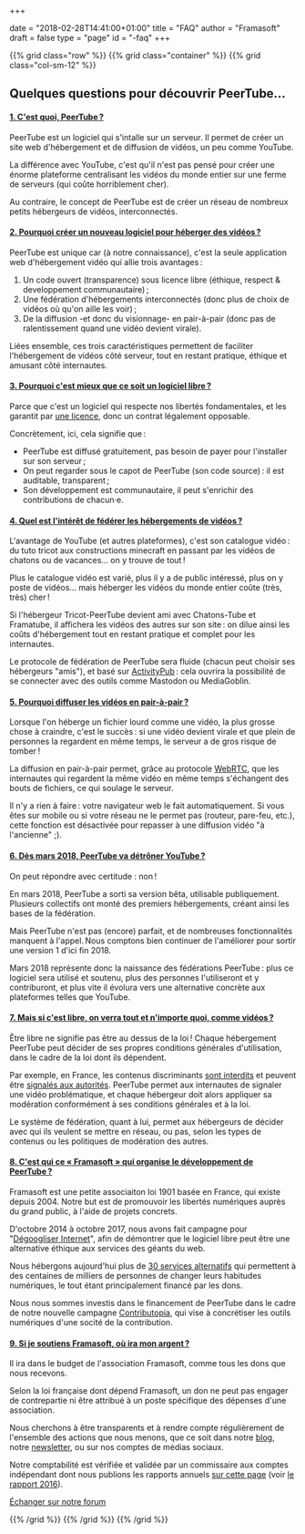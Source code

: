 +++

date = "2018-02-28T14:41:00+01:00"
title = "FAQ"
author = "Framasoft"
draft = false
type = "page"
id = "-faq"
+++

{{% grid class="row" %}}
{{% grid class="container" %}}
{{% grid class="col-sm-12" %}}
<h2 class="text-center">Quelques questions pour découvrir PeerTube…</h2>

<!--début accordéon-->
<div id="accordion" class="panel-group">
<!-- question 01-->
<div class="panel panel-default">
  <div class="panel-heading">
    <h4 class="panel-title">
      <a data-toggle="collapse" data-parent="#accordion" href="#collapse01">1. C'est quoi, PeerTube ?</a>
    </h4>
  </div>
  <div id="collapse01" class="panel-collapse collapse in">
    <div class="panel-body">
      <p>PeerTube est un logiciel qui s'intalle sur un serveur. Il permet de créer un site web d'hébergement et de diffusion de vidéos, un peu comme YouTube.</p>
      <p>La différence avec YouTube, c'est qu'il n'est pas pensé pour créer une énorme plateforme centralisant les vidéos du monde entier sur une ferme de serveurs (qui coûte horriblement cher).</p>
      <p>Au contraire, le concept de PeerTube est de créer un réseau de nombreux petits hébergeurs de vidéos, interconnectés.</p>
    </div>
  </div>
</div>
<!-- question 02-->
<div class="panel panel-default">
  <div class="panel-heading">
    <h4 class="panel-title">
      <a data-toggle="collapse" data-parent="#accordion" href="#collapse02">2. Pourquoi créer un nouveau logiciel pour héberger des vidéos ?</a>
    </h4>
  </div>
  <div id="collapse02" class="panel-collapse collapse">
    <div class="panel-body">
      <p>PeerTube est unique car (à notre connaissance), c'est la seule application web d'hébergement vidéo qui allie trois avantages :</p>
      <ol>
        <li>Un code ouvert (transparence) sous licence libre (éthique, respect & developpement communautaire) ;</li>
        <li>Une fédération d'hébergements interconnectés (donc plus de choix de vidéos où qu'on aille les voir) ;</li>
        <li>De la diffusion -et donc du visionnage- en pair-à-pair (donc pas de ralentissement quand une vidéo devient virale).</li>
      </ol>
      <p>Liées ensemble, ces trois caractéristiques permettent de faciliter l'hébergement de vidéos côté serveur, tout en restant pratique, éthique et amusant côté internautes.</p>
    </div>
  </div>
</div>
<!-- question 03-->
<div class="panel panel-default">
  <div class="panel-heading">
    <h4 class="panel-title">
      <a data-toggle="collapse" data-parent="#accordion" href="#collapse03">3. Pourquoi c'est mieux que ce soit un logiciel libre ?</a>
    </h4>
  </div>
  <div id="collapse03" class="panel-collapse collapse">
    <div class="panel-body">
      <p>Parce que c'est un logiciel qui respecte nos libertés fondamentales, et les garantit par <a href="https://github.com/Chocobozzz/PeerTube/blob/develop/LICENSE">une licence</a>, donc un contrat légalement opposable.</p>
      <p>Concrètement, ici, cela signifie que :</p>
      <ul>
        <li>PeerTube est diffusé gratuitement, pas besoin de payer pour l'installer sur son serveur ;</li>
        <li>On peut regarder sous le capot de PeerTube (son code source) : il est auditable, transparent ;</li>
        <li>Son développement est communautaire, il peut s'enrichir des contributions de chacun·e.</li>
      </ul>
    </div>
  </div>
</div>
<!-- question 04-->
<div class="panel panel-default">
  <div class="panel-heading">
    <h4 class="panel-title">
      <a data-toggle="collapse" data-parent="#accordion" href="#collapse04">4. Quel est l'intérêt de fédérer les hébergements de vidéos ?</a>
    </h4>
  </div>
  <div id="collapse04" class="panel-collapse collapse">
    <div class="panel-body">
      <p>L'avantage de YouTube (et autres plateformes), c'est son catalogue vidéo : du tuto tricot aux constructions minecraft en passant par les vidéos de chatons ou de vacances… on y trouve de tout !</p>
      <p>Plus le catalogue vidéo est varié, plus il y a de public intéressé, plus on y poste de vidéos… mais héberger les vidéos du monde entier coûte (très, très) cher !</p>
      <p>Si l'hébergeur Tricot-PeerTube devient ami avec Chatons-Tube et Framatube, il affichera les vidéos des autres sur son site : on dilue ainsi les coûts d'hébergement tout en restant pratique et complet pour les internautes.</p>
      <p>Le protocole de fédération de PeerTube sera fluide (chacun peut choisir ses hébergeurs "amis"), et basé sur <a href="https://activitypub.rocks/">ActivityPub</a> : cela ouvrira la possibilité de se connecter avec des outils comme Mastodon ou MediaGoblin.</p>
    </div>
  </div>
</div>
<!-- question 05-->
<div class="panel panel-default">
  <div class="panel-heading">
    <h4 class="panel-title">
      <a data-toggle="collapse" data-parent="#accordion" href="#collapse05">5. Pourquoi diffuser les vidéos en pair-à-pair ?</a>
    </h4>
  </div>
  <div id="collapse05" class="panel-collapse collapse">
    <div class="panel-body">
      <p>Lorsque l'on héberge un fichier lourd comme une vidéo, la plus grosse chose à craindre, c'est le succès : si une vidéo devient virale et que plein de personnes la regardent en même temps, le serveur a de gros risque de tomber !</p>
      <p>La diffusion en pair-à-pair permet, grâce au protocole <a href="https://fr.wikipedia.org/wiki/WebRTC">WebRTC</a>, que les internautes qui regardent la même vidéo en même temps s'échangent des bouts de fichiers, ce qui soulage le serveur.</p>
      <p>Il n'y a rien à faire : votre navigateur web le fait automatiquement. Si vous êtes sur mobile ou si votre réseau ne le permet pas (routeur, pare-feu, etc.), cette fonction est désactivée pour repasser à une diffusion vidéo "à l'ancienne" ;).</p>
    </div>
  </div>
</div>
<!-- question 06-->
<div class="panel panel-default">
  <div class="panel-heading">
    <h4 class="panel-title">
      <a data-toggle="collapse" data-parent="#accordion" href="#collapse06">6. Dès mars 2018, PeerTube va détrôner YouTube ?</a>
    </h4>
  </div>
  <div id="collapse06" class="panel-collapse collapse">
    <div class="panel-body">
      <p>On peut répondre avec certitude : non !</p>
      <p>En mars 2018, PeerTube a sorti sa version bêta, utilisable publiquement. Plusieurs collectifs ont monté des premiers hébergements, créant ainsi les bases de la fédération.</p>
      <p>Mais PeerTube n'est pas (encore) parfait, et de nombreuses fonctionnalités manquent à l'appel. Nous comptons bien continuer de l'améliorer pour sortir une version 1 d'ici fin 2018.</p>
      <p>Mars 2018 représente donc la naissance des fédérations PeerTube : plus ce logiciel sera utilisé et soutenu, plus des personnes l'utiliseront et y contriburont, et plus vite il évolura vers une alternative concrète aux plateformes telles que YouTube.</p>
    </div>
  </div>
</div>
<!-- question 07-->
<div class="panel panel-default">
  <div class="panel-heading">
    <h4 class="panel-title">
      <a data-toggle="collapse" data-parent="#accordion" href="#collapse07">7. Mais si c'est libre, on verra tout et n'importe quoi, comme vidéos ?</a>
    </h4>
  </div>
  <div id="collapse07" class="panel-collapse collapse">
    <div class="panel-body">
      <p>Être libre ne signifie pas être au dessus de la loi ! Chaque hébergement PeerTube peut décider de ses propres conditions générales d'utilisation, dans le cadre de la loi dont ils dépendent.</p>
      <p>Par exemple, en France, les contenus discriminants <a href="https://fr.wikipedia.org/wiki/Lois_contre_le_racisme_et_les_discours_de_haine">sont interdits</a> et peuvent être <a href="http://stop-discrimination.gouv.fr/agir/ne-pas-laisser-faire-les-recours">signalés aux autorités</a>. PeerTube permet aux internautes de signaler une vidéo problématique, et chaque hébergeur doit alors appliquer sa modération conformément à ses conditions générales et à la loi.</p>
      <p>Le système de fédération, quant à lui, permet aux hébergeurs de décider avec qui ils veulent se mettre en réseau, ou pas, selon les types de contenus ou les politiques de modération des autres.</p>
    </div>
  </div>
</div>
<!-- question 08 à effacer !!!
<div class="panel panel-default">
  <div class="panel-heading">
    <h4 class="panel-title">
      <a data-toggle="collapse" data-parent="#accordion" href="#collapse08">8. Mais ce PeerTube, pourquoi vous l'appellez Framatube ?</a>
    </h4>
  </div>
  <div id="collapse08" class="panel-collapse collapse">
    <div class="panel-body">
      <p>Framatube est le nom que nous avons donné au projet de financement participatif, pour promouvoir le développement de PeerTube.</p>
      <p>Dès mars 2018, lorsque PeerTube aura une version bêta utilisée publiquement, Framatube ne deviendra qu'un des hébergements PeerTube, qu'une des portes d'entrées vers ce réseau fédéré.</p>
      <p>Le futur hébergment Framatube n'hébergera que des vidéos sous licences libres, traitant du logiciel libre et de sa culture. Mais il sera en relation avec d'autres hébergements qui pourront, peut-être, héberger vos vidéos.</p>
      <p>Le nom Framatube vient du nom de notre association, <a href="https://fr.wikipedia.org/wiki/Framasoft">Framasoft</a> : nous avons voulu mettre nos moyens et notre réputation au service de ce projet car nous croyons qu'il peut radicalement changer le paysage numérique.</p>
    </div>
  </div>
</div>
-->
<!-- question 09-->
<div class="panel panel-default">
  <div class="panel-heading">
    <h4 class="panel-title">
      <a data-toggle="collapse" data-parent="#accordion" href="#collapse09">8. C'est qui ce « Framasoft » qui organise le développement de PeerTube ?</a>
    </h4>
  </div>
  <div id="collapse09" class="panel-collapse collapse">
    <div class="panel-body">
      <p>Framasoft est une petite associaiton loi 1901 basée en France, qui existe depuis 2004. Notre but est de promouvoir les libertés numériques auprès du grand public, à l'aide de projets concrets.</p>
      <p>D'octobre 2014 à octobre 2017, nous avons fait campagne pour "<a href="https://degooglisons-internet.org">Dégoogliser Internet</a>", afin de démontrer que le logiciel libre peut être une alternative éthique aux services des géants du web.</p>
      <p>Nous hébergons aujourd'hui plus de <a href="http://degooglisons-internet.org/liste/">30 services alternatifs</a> qui permettent à des centaines de milliers de personnes de changer leurs habitudes numériques, le tout étant principalement financé par les dons.</p>
      <p>Nous nous sommes investis dans le financement de PeerTube dans le cadre de notre nouvelle campagne <a href="https://contributopia.org">Contributopia</a>, qui vise à concrétiser les outils numériques d'une socité de la contribution.</p>
    </div>
  </div>
</div>
<!-- question 10-->
<div class="panel panel-default">
  <div class="panel-heading">
    <h4 class="panel-title">
      <a data-toggle="collapse" data-parent="#accordion" href="#collapse10">9. Si je soutiens Framasoft, où ira mon argent ?</a>
    </h4>
  </div>
  <div id="collapse10" class="panel-collapse collapse">
    <div class="panel-body">
      <p>Il ira dans le budget de l'association Framasoft, comme tous les dons que nous recevons.</p>
      <p>Selon la loi française dont dépend Framasoft, un don ne peut pas engager de contrepartie ni être attribué à un poste spécifique des dépenses d'une association.</p>
      <p>Nous cherchons à être transparents et à rendre compte régulièrement de l'ensemble des actions que nous menons, que ce soit dans notre <a href="https://framablog.org">blog</a>, notre <a href="https://contact.framasoft.org/newsletter/">newsletter</a>, ou sur nos comptes de médias sociaux.</p>
      <p>Notre comptabilité est vérifiée et validée par un commissaire aux comptes indépendant dont nous publions les rapports annuels <a href="https://soutenir.framasoft.org/association">sur cette page</a> (voir <a href="https://soutenir.framasoft.org/sites/default/files/rapport_financier_2016.pdf">le rapport 2016</a>).</p>
    </div>
  </div>
</div>
</div>
<!-- fin accordéon--><p>

[Échanger sur notre forum](https://framacolibri.org/c/qualite/peertube)

{{% /grid %}}
{{% /grid %}}
{{% /grid %}}
